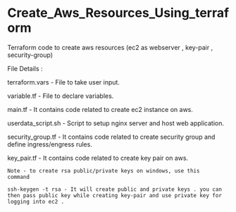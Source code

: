 # Create_Aws_Resources_Using_terraform
Terraform code to create aws resources (ec2 as webserver , key-pair , security-group)

File Details :

terraform.vars - File to take user input.

variable.tf - File to declare variables.

main.tf - It contains code related to create ec2 instance on aws.

userdata_script.sh - Script to setup nginx server and host web application.

security_group.tf - It contains code related to create security group and define ingress/engress rules.

key_pair.tf - It contains code related to create key pair on aws.

    Note - to create rsa public/private keys on windows, use this 
    command

    ssh-keygen -t rsa - It will create public and private keys . you can 
    then pass public key while creating key-pair and use private key for 
    logging into ec2 .